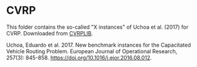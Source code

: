 # CVRP

This folder contains the so-called "X instances" of Uchoa et al. (2017) for CVRP.
Downloaded from [CVRPLIB](http://vrp.atd-lab.inf.puc-rio.br/index.php/en/).

Uchoa, Eduardo et al. 2017. New benchmark instances for the Capacitated 
Vehicle Routing Problem. European Journal of Operational Research, 257(3): 
845-858. https://doi.org/10.1016/j.ejor.2016.08.012.
